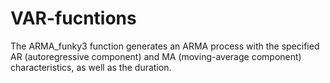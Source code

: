 # VAR-fucntions

The ARMA_funky3 function generates an ARMA process with the specified AR (autoregressive component) and MA (moving-average component) characteristics, as well as the duration.
